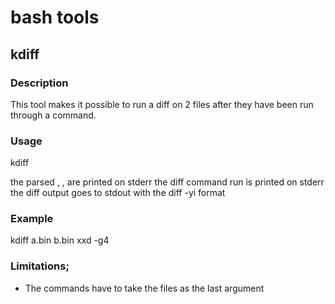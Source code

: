 # bash tools

## kdiff


### Description

This tool makes it possible to run a diff on 2 files after they have been run through a command.

### Usage

kdiff <file left> <file right> <command>

the parsed <file left>, <file right>, <command> are printed on stderr
the diff command run is printed on stderr
the diff output goes to stdout with the diff -yi format

### Example

kdiff a.bin b.bin xxd -g4

### Limitations;
* The commands have to take the files as the last argument